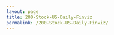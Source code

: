 ```yaml
---
layout: page
title: 200-Stock-US-Daily-Finviz
permalink: /200-Stock-US-Daily-Finviz/
---
```


<div id="output"></div>
<!-- Load Babel -->
<script src="https://unpkg.com/babel-standalone@6/babel.min.js"></script>

<!-- Your custom script here -->
<script type="text/babel">


var i;

$.get( "https://topuhit.github.io/stocks/assets/stock-list.json", function( data ) {


var text = ""

for (i = 0; i < data.length; i++) {
    text +=   `<a href="https://finviz.com/quote.ashx?t=${data[i]}" target="_blank"> <img src="https://finviz.com/chart.ashx?t=${list[i]}&ty=c&ta=1&p=d&s=l" class="padding"></a>
    
    `
  
}


document.getElementById('output').innerHTML = text;
});


</script>

<style type="text/css">
			#output {
			margin: 0 auto;
			/*width: 80%;*/
			/*text-align: center;*/
		}
  .padding {
  	padding: 20px;
  }
</style>




